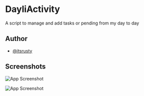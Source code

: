 
# DayliActivity

A script to manage and add tasks or pending from my day to day
## Author

- [@itsrusty](https://www.github.com/itsrusty)


## Screenshots

![App Screenshot](screen1.jfif)

![App Screenshot](screen2.jfif)


<!-- blob:https://web.whatsapp.com/ce945c1c-6ebc-44ba-8a0e-e4552e8ff6cf -->